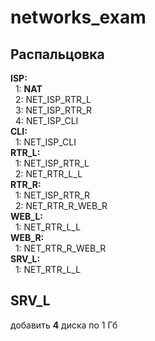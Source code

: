 # networks_exam

## Распальцовка
**ISP:**\
&nbsp; 1: **NAT**\
&nbsp; 2: NET_ISP_RTR_L\
&nbsp; 3: NET_ISP_RTR_R\
&nbsp; 4: NET_ISP_CLI\
**CLI:**\
&nbsp; 1: NET_ISP_CLI\
**RTR_L:**\
&nbsp; 1: NET_ISP_RTR_L\
&nbsp; 2: NET_RTR_L_L\
**RTR_R:**\
&nbsp; 1: NET_ISP_RTR_R\
&nbsp; 2: NET_RTR_R_WEB_R\
**WEB_L:**\
&nbsp; 1: NET_RTR_L_L\
**WEB_R:**\
&nbsp; 1: NET_RTR_R_WEB_R\
**SRV_L:**\
&nbsp; 1: NET_RTR_L_L

## SRV_L
добавить **4** диска по 1 Гб
